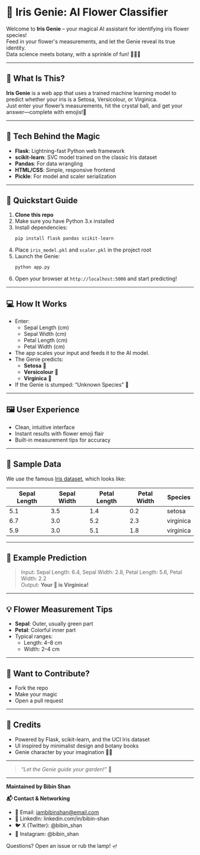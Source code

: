 # 🌼 Iris Genie: AI Flower Classifier

Welcome to **Iris Genie** – your magical AI assistant for identifying iris flower species!  
Feed in your flower's measurements, and let the Genie reveal its true identity.  
Data science meets botany, with a sprinkle of fun! 🧞‍♂️✨

---

## 🎯 What Is This?

**Iris Genie** is a web app that uses a trained machine learning model to predict whether your iris is a Setosa, Versicolour, or Virginica.  
Just enter your flower’s measurements, hit the crystal ball, and get your answer—complete with emojis!🌸

---

## 🧰 Tech Behind the Magic

- **Flask**: Lightning-fast Python web framework
- **scikit-learn**: SVC model trained on the classic Iris dataset
- **Pandas**: For data wrangling
- **HTML/CSS**: Simple, responsive frontend
- **Pickle**: For model and scaler serialization

---

## 🚦 Quickstart Guide

1. **Clone this repo**  
2. Make sure you have Python 3.x installed  
3. Install dependencies:
   ```bash
   pip install flask pandas scikit-learn
   ```
4. Place `iris_model.pkl` and `scaler.pkl` in the project root  
5. Launch the Genie:
   ```bash
   python app.py
   ```
6. Open your browser at `http://localhost:5000` and start predicting!

---

## 💻 How It Works

- Enter:
  - Sepal Length (cm)
  - Sepal Width (cm)
  - Petal Length (cm)
  - Petal Width (cm)
- The app scales your input and feeds it to the AI model.
- The Genie predicts:
  - **Setosa** 🌸
  - **Versicolour** 🌺
  - **Virginica** 🌻
- If the Genie is stumped: “Unknown Species” 🤷

---

## 🖼️ User Experience

- Clean, intuitive interface
- Instant results with flower emoji flair
- Built-in measurement tips for accuracy

---

## 🌱 Sample Data

We use the famous [Iris dataset](https://archive.ics.uci.edu/ml/datasets/iris), which looks like:

| Sepal Length | Sepal Width | Petal Length | Petal Width | Species     |
|--------------|-------------|--------------|-------------|-------------|
| 5.1          | 3.5         | 1.4          | 0.2         | setosa      |
| 6.7          | 3.0         | 5.2          | 2.3         | virginica   |
| 5.9          | 3.0         | 5.1          | 1.8         | virginica   |

---

## 📝 Example Prediction

> Input: Sepal Length: 6.4, Sepal Width: 2.8, Petal Length: 5.6, Petal Width: 2.2  
> Output: **Your 🌻 is Virginica!**

---

## 💡 Flower Measurement Tips

- **Sepal**: Outer, usually green part
- **Petal**: Colorful inner part
- Typical ranges:
  - Length: 4–8 cm
  - Width: 2–4 cm

---

## 🤝 Want to Contribute?

- Fork the repo
- Make your magic
- Open a pull request


---

## 🙏 Credits

- Powered by Flask, scikit-learn, and the UCI Iris dataset
- UI inspired by minimalist design and botany books
- Genie character by your imagination 🧞‍♂️

---

> _“Let the Genie guide your garden!”_ 🌼

---

**Maintained by Bibin Shan**  

**📬 Contact & Networking**
- 📧 Email: iambibinshan@email.com
- 🔗 LinkedIn: linkedin.com/in/bibin-shan
- 🐦 X (Twitter): @bibin_shan
- 📸 Instagram: @bibin_shan

Questions? Open an issue or rub the lamp! 🪔



